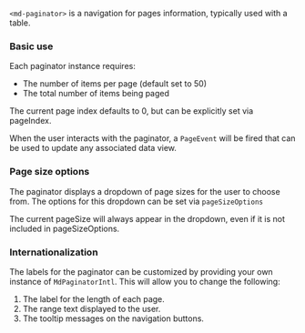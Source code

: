 `<md-paginator>` is a navigation for pages information, typically used with a table.

<!-- example(pagination-overview) -->

### Basic use
Each paginator instance requires:
* The number of items per page (default set to 50)
* The total number of items being paged

The current page index defaults to 0, but can be explicitly set via pageIndex.

When the user interacts with the paginator, a `PageEvent` will be fired that can be used to update
any associated data view.

### Page size options
The paginator displays a dropdown of page sizes for the user to choose from. The options for this
dropdown can be set via `pageSizeOptions`

The current pageSize will always appear in the dropdown, even if it is not included in pageSizeOptions.

### Internationalization
The labels for the paginator can be customized by providing your own instance of `MdPaginatorIntl`.
This will allow you to change the following:
 1. The label for the length of each page.
 2. The range text displayed to the user.
 3. The tooltip messages on the navigation buttons.
